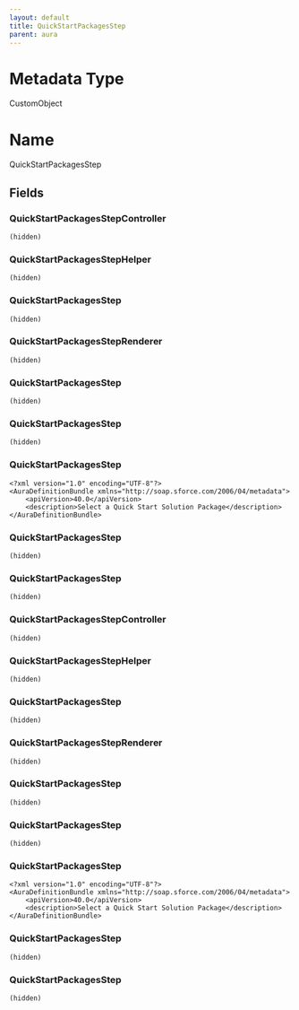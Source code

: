 ```yaml
---
layout: default
title: QuickStartPackagesStep
parent: aura
---
```

# Metadata Type
CustomObject

# Name
QuickStartPackagesStep
## Fields
### QuickStartPackagesStepController

```
(hidden)
```
### QuickStartPackagesStepHelper

```
(hidden)
```
### QuickStartPackagesStep

```
(hidden)
```
### QuickStartPackagesStepRenderer

```
(hidden)
```
### QuickStartPackagesStep

```
(hidden)
```
### QuickStartPackagesStep

```
(hidden)
```
### QuickStartPackagesStep

```
<?xml version="1.0" encoding="UTF-8"?>
<AuraDefinitionBundle xmlns="http://soap.sforce.com/2006/04/metadata">
    <apiVersion>40.0</apiVersion>
    <description>Select a Quick Start Solution Package</description>
</AuraDefinitionBundle>
```
### QuickStartPackagesStep

```
(hidden)
```
### QuickStartPackagesStep

```
(hidden)
```
### QuickStartPackagesStepController

```
(hidden)
```
### QuickStartPackagesStepHelper

```
(hidden)
```
### QuickStartPackagesStep

```
(hidden)
```
### QuickStartPackagesStepRenderer

```
(hidden)
```
### QuickStartPackagesStep

```
(hidden)
```
### QuickStartPackagesStep

```
(hidden)
```
### QuickStartPackagesStep

```
<?xml version="1.0" encoding="UTF-8"?>
<AuraDefinitionBundle xmlns="http://soap.sforce.com/2006/04/metadata">
    <apiVersion>40.0</apiVersion>
    <description>Select a Quick Start Solution Package</description>
</AuraDefinitionBundle>
```
### QuickStartPackagesStep

```
(hidden)
```
### QuickStartPackagesStep

```
(hidden)
```
